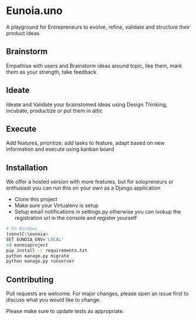 # Eunoia.uno

A playground for Entrepreneurs to evolve, refine, validate and structure their product ideas

## Brainstorm
Empathise with users and Brainstorm ideas around topic, like them, mark them as your strength, take feedback

## Ideate
Ideate and Validate your brainstomed ideas using Design Thinking, incubate, productize or put them in attic

## Execute
Add features, prioritize, add tasks to feature, adapt based on new information and execute using kanban board

## Installation

We offer a hosted version with more features, but for solopreneurs or enthusiast you can run this on your own
as a Django application

* Clone this project
* Make sure your Virtualenv is setup 
* Setup email notifications in settings.py otherwise you can
  lookup the registration url in the console and register yourself
```bash
# On Windows
(venv)C:\eunoia>
SET EUNOIA_ENV='LOCAL'
cd eunoiaproject
pip install -r requirements.txt
python manage.py migrate
python manage.py runserver 
```


## Contributing
Pull requests are welcome. For major changes, please open an issue first to discuss what you would like to change.

Please make sure to update tests as appropriate.